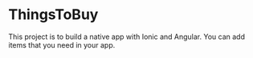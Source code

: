 # ThingsToBuy
This project is to build a native app with Ionic and Angular.
You can add items that you need in your app.

